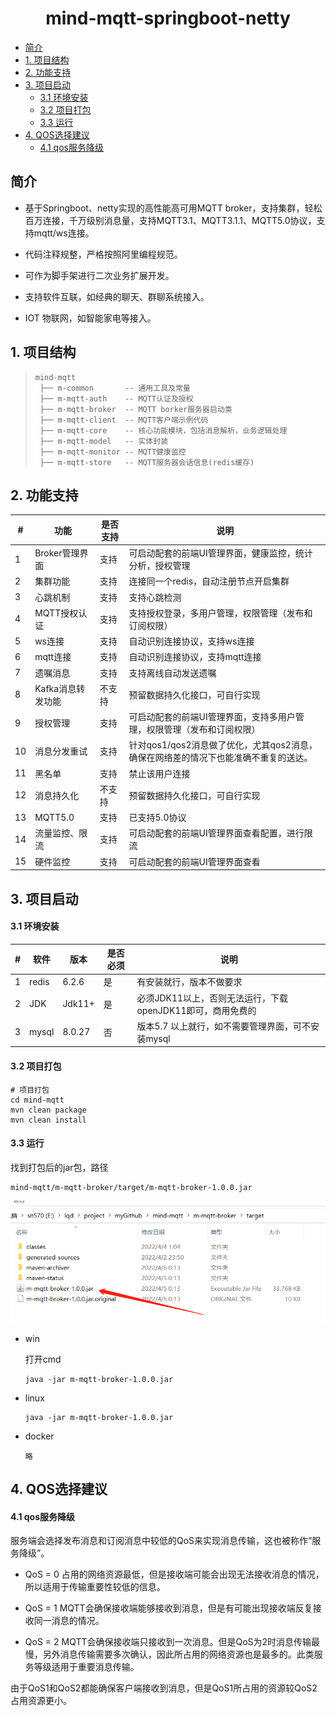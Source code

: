 <h1 align="center">mind-mqtt-springboot-netty</h1> 

* [简介](#简介)
* [1\. 项目结构](#1-项目结构)
* [2\. 功能支持](#2-功能支持)
* [3\. 项目启动](#3-项目启动)
    * [3\.1 环境安装](#31-环境安装)
    * [3\.2 项目打包](#32-项目打包)
    * [3\.3 运行](#33-运行)
* [4\. QOS选择建议](#4-qos选择建议)
    * [4\.1 qos服务降级](#41-qos服务降级)

## 简介

- 基于Springboot、netty实现的高性能高可用MQTT broker，支持集群，轻松百万连接，千万级别消息量，支持MQTT3.1、MQTT3.1.1、MQTT5.0协议，支持mqtt/ws连接。

- 代码注释规整，严格按照阿里编程规范。
- 可作为脚手架进行二次业务扩展开发。

- 支持软件互联，如经典的聊天、群聊系统接入。

- IOT 物联网，如智能家电等接入。

## 1. 项目结构

>```
>mind-mqtt
>  ├── m-common       -- 通用工具及常量
>  ├── m-mqtt-auth    -- MQTT认证及授权
>  ├── m-mqtt-broker  -- MQTT borker服务器启动类
>  ├── m-mqtt-client  -- MQTT客户端示例代码
>  ├── m-mqtt-core    -- 核心功能模块，包括消息解析，业务逻辑处理
>  ├── m-mqtt-model   -- 实体封装 
>  ├── m-mqtt-monitor -- MQTT健康监控
>  ├── m-mqtt-store   -- MQTT服务器会话信息(redis缓存)
>```

## 2. 功能支持

| #    | 功能              | 是否支持 | 说明                                                         |
| ---- | ----------------- | -------- | ------------------------------------------------------------ |
| 1    | Broker管理界面    | 支持     | 可启动配套的前端UI管理界面，健康监控，统计分析，授权管理     |
| 2    | 集群功能          | 支持     | 连接同一个redis，自动注册节点开启集群                        |
| 3    | 心跳机制          | 支持     | 支持心跳检测                                                 |
| 4    | MQTT授权认证      | 支持     | 支持授权登录，多用户管理，权限管理（发布和订阅权限）         |
| 5    | ws连接            | 支持     | 自动识别连接协议，支持ws连接                                 |
| 6    | mqtt连接          | 支持     | 自动识别连接协议，支持mqtt连接                               |
| 7    | 遗嘱消息          | 支持     | 支持离线自动发送遗嘱                                         |
| 8    | Kafka消息转发功能 | 不支持   | 预留数据持久化接口，可自行实现                               |
| 9    | 授权管理          | 支持     | 可启动配套的前端UI管理界面，支持多用户管理，权限管理（发布和订阅权限） |
| 10   | 消息分发重试      | 支持     | 针对qos1/qos2消息做了优化，尤其qos2消息，确保在网络差的情况下也能准确不重复的送达。 |
| 11   | 黑名单            | 支持     | 禁止该用户连接                                               |
| 12   | 消息持久化        | 不支持   | 预留数据持久化接口，可自行实现                               |
| 13   | MQTT5.0           | 支持     | 已支持5.0协议                                                |
| 14   | 流量监控、限流    | 支持     | 可启动配套的前端UI管理界面查看配置，进行限流                 |
| 15   | 硬件监控          | 支持     | 可启动配套的前端UI管理界面查看                               |

## 3. 项目启动

#### 3.1 环境安装

| #    | 软件  | 版本   | 是否必须 | 说明                                                       |
| ---- | ----- | ------ | -------- | ---------------------------------------------------------- |
| 1    | redis | 6.2.6  | 是       | 有安装就行，版本不做要求                                   |
| 2    | JDK   | Jdk11+ | 是       | 必须JDK11以上，否则无法运行，下载openJDK11即可，商用免费的 |
| 3    | mysql | 8.0.27 | 否       | 版本5.7 以上就行，如不需要管理界面，可不安装mysql          |

#### 3.2 项目打包

```shell
# 项目打包
cd mind-mqtt
mvn clean package
mvn clean install
```

#### 3.3 运行

找到打包后的jar包，路径

```
mind-mqtt/m-mqtt-broker/target/m-mqtt-broker-1.0.0.jar
```

![](\docs\doc-image\package01.png)

- win

  打开cmd

  ```shell
  java -jar m-mqtt-broker-1.0.0.jar
  ```

- linux

  ```shell
  java -jar m-mqtt-broker-1.0.0.jar
  ```

- docker

  ```shell
  略
  ```

  

## 4. QOS选择建议

#### 4.1 qos服务降级 

服务端会选择发布消息和订阅消息中较低的QoS来实现消息传输，这也被称作“服务降级”。 

- QoS = 0 占用的网络资源最低，但是接收端可能会出现无法接收消息的情况，所以适用于传输重要性较低的信息。

- QoS = 1 MQTT会确保接收端能够接收到消息，但是有可能出现接收端反复接收同一消息的情况。 

- QoS = 2 MQTT会确保接收端只接收到一次消息。但是QoS为2时消息传输最慢，另外消息传输需要多次确认，因此所占用的网络资源也是最多的。此类服务等级适用于重要消息传输。

由于QoS1和QoS2都能确保客户端接收到消息，但是QoS1所占用的资源较QoS2占用资源更小。